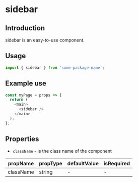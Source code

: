 # sidebar

<!-- STORY -->

## Introduction

sidebar is an easy-to-use component.

## Usage

```javascript
import { sidebar } from 'some-package-name';
```

## Example use

```javascript
const myPage = props => {
  return (
    <main>
      <sidebar />
    </main>
  );
};
```

## Properties

- `className` - is the class name of the component

| propName  | propType | defaultValue | isRequired |
| --------- | -------- | ------------ | ---------- |
| className | string   | -            | -          |
